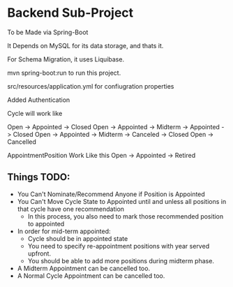 # Backend Sub-Project

To be Made via Spring-Boot

It Depends on MySQL for its data storage, and thats it.

For Schema Migration, it uses Liquibase.

mvn spring-boot:run to run this project.

src/resources/application.yml for confiugration properties

Added Authentication


Cycle will work like

Open -> Appointed -> Closed
Open -> Appointed -> Midterm -> Appointed -> Closed
Open -> Appointed -> Midterm -> Canceled -> Closed
Open -> Cancelled

AppointmentPosition Work Like this
Open -> Appointed -> Retired

## Things TODO:
* You Can't Nominate/Recommend Anyone if Position is Appointed
* You Can't Move Cycle State to Appointed until and unless all positions in that cycle have one recommendation
  * In this process, you also need to mark those recommended position to appointed
* In order for mid-term appointed:
  * Cycle should be in appointed state
  * You need to specify re-appointment positions with year served upfront.
  * You should be able to add more positions during midterm phase.
* A Midterm Appointment can be cancelled too.
* A Normal Cycle Appointment can be cancelled too.
